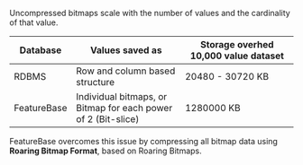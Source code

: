 Uncompressed bitmaps scale with the number of values and the cardinality of that value.

| Database | Values saved as | Storage overhed 10,000 value dataset |
|---|---|---|
| RDBMS | Row and column based structure | 20480 - 30720 KB |
| FeatureBase | Individual bitmaps, or<br/>Bitmap for each power of 2 (Bit-slice) | 1280000 KB |

FeatureBase overcomes this issue by compressing all bitmap data using **Roaring Bitmap Format**, based on Roaring Bitmaps.
